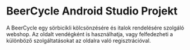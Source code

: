 # BeerCycle Android Studio Projekt

A BeerCycle egy sörbicikli kölcsönzésére és italok rendelésére szolgáló webshop. Az oldalt vendégként is használhatja, vagy felfedezheti a különböző szolgáltatásokat az oldalra való regisztrációval.
